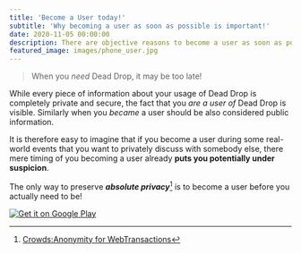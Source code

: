 ```yaml
---
title: 'Become a User today!'
subtitle: 'Why becoming a user as soon as possible is important!'
date: 2020-11-05 00:00:00
description: There are objective reasons to become a user as soon as possible. Read on to find out why.
featured_image: images/phone_user.jpg
---
```


> When you *need* Dead Drop, it may be too late!

While every piece of information about your usage of Dead Drop is completely
private and secure, the fact that you *are a user of* Dead Drop is visible. Similarly
when you *became* a user should be also considered public information.

It is therefore easy to imagine that if you become a user during some
real-world events that you want to privately discuss with somebody else,
there mere timing of you becoming a user already **puts you potentially
under suspicion**.

The only way to preserve ***absolute privacy***[^1] is to become a user
before you actually need to be!

<a href='http://play.google.com/store/apps/details?id=com.crowdymous.deaddrop&pcampaignid=pcampaignidMKT-Other-global-all-co-prtnr-py-PartBadge-Mar2515-1'><img alt='Get it on Google Play' src='https://play.google.com/intl/en_us/badges/static/images/badges/en_badge_web_generic.png'/></a>

[^1]: [Crowds:Anonymity for WebTransactions](https://www.freehaven.net/anonbib/cache/crowds:tissec.pdf)

<!--
<span>Photo by <a href="https://unsplash.com/@edpylypenko?utm_source=unsplash&amp;utm_medium=referral&amp;utm_content=creditCopyText">Ed Pylypenko</a> on <a href="https://unsplash.com/s/photos/mobile-user?utm_source=unsplash&amp;utm_medium=referral&amp;utm_content=creditCopyText">Unsplash</a></span>
-->

